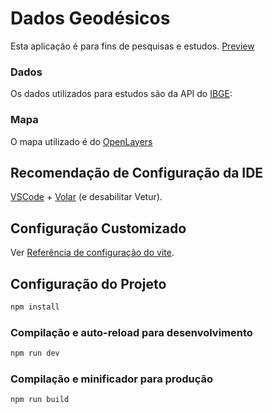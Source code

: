 # Dados Geodésicos

Esta aplicação é para fins de pesquisas e estudos.
[Preview](https://pontos-geodesicos.vercel.app/)

### Dados
Os dados utilizados para estudos são da API do [IBGE](https://servicodados.ibge.gov.br/api/docs/):

### Mapa
O mapa utilizado é do [OpenLayers](https://openlayers.org/)


## Recomendação de Configuração da IDE

[VSCode](https://code.visualstudio.com/) + [Volar](https://marketplace.visualstudio.com/items?itemName=Vue.volar) (e desabilitar Vetur).

## Configuração Customizado

Ver [Referência de configuração do vite](https://vite.dev/config/).

## Configuração do Projeto

```sh
npm install
```

### Compilação e auto-reload para desenvolvimento

```sh
npm run dev
```

### Compilação e minificador para produção

```sh
npm run build
```
